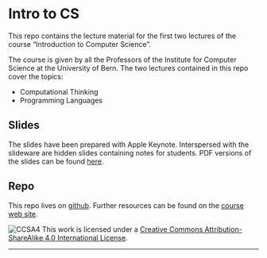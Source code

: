 # Intro to CS

This repo contains the lecture material for the first two lectures of the course “Introduction to Computer Science”.

The course is given by all the Professors of the Institute for Computer Science at the University of Bern.
The two lectures contained in this repo cover the topics:

- Computational Thinking
- Programming Languages

## Slides

The slides have been prepared with Apple Keynote. Interspersed with the slideware are hidden slides containing notes for students. PDF versions of the slides can be found [here](http://scg.unibe.ch/download/lectures/ei/).

## Repo

This repo lives on [github](https://github.com/onierstrasz/course-intro-cs).
Further resources can be found on the [course web site](http://scg.unibe.ch/teaching/ei).

![CCSA4](https://licensebuttons.net/l/by-sa/3.0/88x31.png)
This work is licensed under a [Creative Commons Attribution-ShareAlike 4.0 International License](http://creativecommons.org/licenses/by-sa/4.0/).

---
